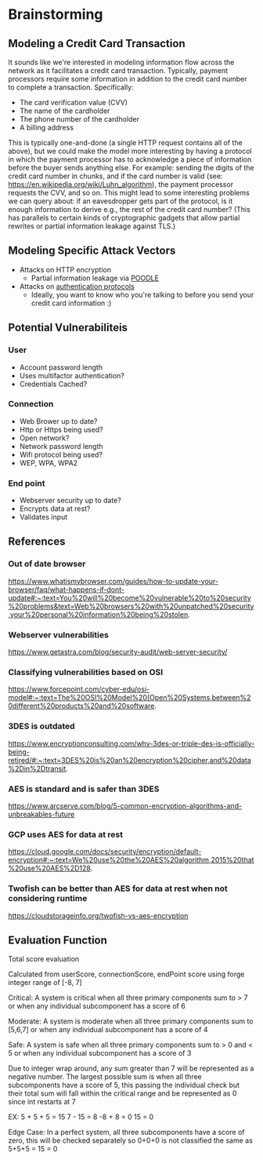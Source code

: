# Brainstorming

## Modeling a Credit Card Transaction

It sounds like we're interested in modeling information flow across the network as it facilitates a credit card transaction.
Typically, payment processors require some information in addition to the credit card number to complete a transaction.
Specifically:

- The card verification value (CVV)
- The name of the cardholder
- The phone number of the cardholder
- A billing address

This is typically one-and-done (a single HTTP request contains all of the above), but we could make the model more interesting by having a protocol in which the payment processor has to acknowledge a piece of information before the buyer sends anything else.
For example: sending the digits of the credit card number in chunks, and if the card number is valid (see: <https://en.wikipedia.org/wiki/Luhn_algorithm>), the payment processor requests the CVV, and so on.
This might lead to some interesting problems we can query about: if an eavesdropper gets part of the protocol, is it enough information to derive e.g., the rest of the credit card number?
(This has parallels to certain kinds of cryptographic gadgets that allow partial rewrites or partial information leakage against TLS.)

## Modeling Specific Attack Vectors

- Attacks on HTTP encryption
  - Partial information leakage via [POODLE](https://en.wikipedia.org/wiki/POODLE)
- Attacks on [authentication protocols](https://en.wikipedia.org/wiki/Authentication_protocol)
  - Ideally, you want to know who you're talking to before you send your credit card information :)

## Potential Vulnerabiliteis 

### User
- Account password length
- Uses multifactor authentication?
- Credentials Cached?

### Connection
- Web Brower up to date?
- Http or Https being used?
- Open network?
- Network password length
- Wifi protocol being used? 
- WEP, WPA, WPA2

### End point
- Webserver security up to date?
- Encrypts data at rest? 
- Validates input



## References 
### Out of date browser

https://www.whatismybrowser.com/guides/how-to-update-your-browser/faq/what-happens-if-dont-update#:~:text=You%20will%20become%20vulnerable%20to%20security%20problems&text=Web%20browsers%20with%20unpatched%20security,your%20personal%20information%20being%20stolen.

### Webserver vulnerabilities 
https://www.getastra.com/blog/security-audit/web-server-security/

### Classifying vulnerabilities based on OSI
https://www.forcepoint.com/cyber-edu/osi-model#:~:text=The%20OSI%20Model%20(Open%20Systems,between%20different%20products%20and%20software.

### 3DES is outdated
https://www.encryptionconsulting.com/why-3des-or-triple-des-is-officially-being-retired/#:~:text=3DES%20is%20an%20encryption%20cipher,and%20data%2Din%2Dtransit.

### AES is standard and is safer than 3DES
https://www.arcserve.com/blog/5-common-encryption-algorithms-and-unbreakables-future

### GCP uses AES for data at rest
https://cloud.google.com/docs/security/encryption/default-encryption#:~:text=We%20use%20the%20AES%20algorithm,2015%20that%20use%20AES%2D128.


### Twofish can be better than AES for data at rest when not considering runtime
https://cloudstorageinfo.org/twofish-vs-aes-encryption



## Evaluation Function
Total score evaluation 

Calculated from userScore, connectionScore, endPoint score using
forge integer range of [-8, 7]

Critical:
A system is critical when all three primary components sum to > 7 
or when any individual subcomponent has a score of 6

Moderate: 
A system is moderate when all three primary components sum to [5,6,7]
or when any individual subcomponent has a score of 4

Safe:
A system is safe when all three primary components sum to > 0 and < 5 
or when any individual subcomponent has a score of 3

Due to integer wrap around, any sum greater than 7 will be represented
as a negative number. The largest possible sum is when all three subcomponents
have a score of 5, this passing the individual check but their total sum will
fall within the critical range and be represented as 0 since int restarts at 7

EX: 5 + 5 + 5 = 15
7 - 15 = 8
-8 + 8 = 0 
15 = 0

Edge Case:
In a perfect system, all three subcomponents have a score of zero, this will
be checked separately so 0+0+0 is not classified the same as 5+5+5 = 15 = 0 







